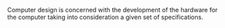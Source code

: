 Computer design is concerned with the development of the hardware for the computer taking into consideration a given set of specifications.
